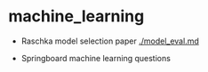 # machine_learning

+ Raschka model selection paper [./model_eval.md](./model_eval.md)

+ Springboard machine learning questions

